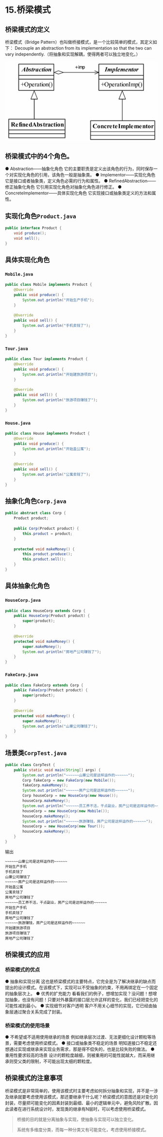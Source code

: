 # 15.桥梁模式

## 桥梁模式的定义
桥梁模式（Bridge Pattern）也叫做桥接模式，是一个比较简单的模式，其定义如下：
Decouple an abstraction from its implementation so that the two can vary independently.（将抽象和实现解耦，使得两者可以独立地变化。）

![1572192073136](img/1572192073136.png)

## 桥梁模式中的4个角色。
● Abstraction——抽象化角色
它的主要职责是定义出该角色的行为，同时保存一个对实现化角色的引用，该角色一般是抽象类。
● Implementor——实现化角色
它是接口或者抽象类，定义角色必需的行为和属性。
● RefinedAbstraction——修正抽象化角色
它引用实现化角色对抽象化角色进行修正。
● ConcreteImplementor——具体实现化角色
它实现接口或抽象类定义的方法和属性。

## 实现化角色`Product.java`

```java
public interface Product {
    void produce();
    void sell();
}
```

## 具体实现化角色

### `Mobile.java`

```java
public class Mobile implements Product {
    @Override
    public void produce() {
        System.out.println("开始生产手机");
    }

    @Override
    public void sell() {
        System.out.println("手机卖钱了");
    }
}
```

### `Tour.java`

```java
public class Tour implements Product {
    @Override
    public void produce() {
        System.out.println("开始建旅游项目");
    }

    @Override
    public void sell() {
        System.out.println("旅游项目赚钱了");
    }
}
```

### `House.java`

```java
public class House implements Product {
    @Override
    public void produce() {
        System.out.println("开始盖公寓");
    }

    @Override
    public void sell() {
        System.out.println("公寓卖钱了");
    }
}
```

## 抽象化角色`Corp.java`

```java
public abstract class Corp {
    Product product;

    public Corp(Product product) {
        this.product = product;
    }

    protected void makeMoney() {
        this.product.produce();
        this.product.sell();
    }
}
```

## 具体抽象化角色

### `HouseCorp.java`

```java
public class HouseCorp extends Corp {
    public HouseCorp(Product product) {
        super(product);
    }

    @Override
    protected void makeMoney() {
        super.makeMoney();
        System.out.println("房地产公司赚钱了");
    }
}
```

### `FakeCorp.java`

```java
public class FakeCorp extends Corp {
    public FakeCorp(Product product) {
        super(product);
    }

    @Override
    protected void makeMoney() {
        super.makeMoney();
        System.out.println("山寨公司赚钱了");
    }
}
```

## 场景类`CorpTest.java`

```java
public class CorpTest {
    public static void main(String[] args) {
        System.out.println("~~~~~~山寨公司是这样运作的~~~~~~");
        Corp fakeCorp = new FakeCorp(new Mobile());
        fakeCorp.makeMoney();
        System.out.println("~~~~~~房产公司是这样运作的~~~~~~");
        Corp houseCorp = new HouseCorp(new House());
        houseCorp.makeMoney();
        System.out.println("~~~~~~员工养不活，干点副业，房产公司是这样运作的~~~~~~");
        houseCorp = new HouseCorp(new Mobile());
        houseCorp.makeMoney();
        System.out.println("~~~~~~旅游赚钱，房产公司是这样运作的~~~~~~");
        houseCorp = new HouseCorp(new Tour());
        houseCorp.makeMoney();
    }
}
```

输出

```cmd
~~~~~~山寨公司是这样运作的~~~~~~
开始生产手机
手机卖钱了
山寨公司赚钱了
~~~~~~房产公司是这样运作的~~~~~~
开始盖公寓
公寓卖钱了
房地产公司赚钱了
~~~~~~员工养不活，干点副业，房产公司是这样运作的~~~~~~
开始生产手机
手机卖钱了
房地产公司赚钱了
~~~~~~旅游赚钱，房产公司是这样运作的~~~~~~
开始建旅游项目
旅游项目赚钱了
房地产公司赚钱了
```

## 桥梁模式的应用
### 桥梁模式的优点
● 抽象和实现分离
这也是桥梁模式的主要特点，它完全是为了解决继承的缺点而提出的设计模式。在该模式下，实现可以不受抽象的约束，不用再绑定在一个固定的抽象层次上。
● 优秀的扩充能力
看看我们的例子，想增加实现？没问题！想增加抽象，也没有问题！只要对外暴露的接口层允许这样的变化，我们已经把变化的可能性减到最小。
● 实现细节对客户透明
客户不用关心细节的实现，它已经由抽象层通过聚合关系完成了封装。

### 桥梁模式的使用场景
● 不希望或不适用使用继承的场景
例如继承层次过渡、无法更细化设计颗粒等场景，需要考虑使用桥梁模式。
● 接口或抽象类不稳定的场景
明知道接口不稳定还想通过实现或继承来实现业务需求，那是得不偿失的，也是比较失败的做法。
● 重用性要求较高的场景
设计的颗粒度越细，则被重用的可能性就越大，而采用继承则受父类的限制，不可能出现太细的颗粒度。

## 桥梁模式的注意事项
桥梁模式是非常简单的，使用该模式时主要考虑如何拆分抽象和实现，并不是一涉及继承就要考虑使用该模式，那还要继承干什么呢？桥梁模式的意图还是对变化的封装，尽量把可能变化的因素封装到最细、最小的逻辑单元中，避免风险扩散。因此读者在进行系统设计时，发现类的继承有N层时，可以考虑使用桥梁模式。

> 桥接的目的就是分离抽象与实现，使抽象与实现可以独立变化。
>
> 系统有多维度分类，而每一种分类又有可能变化，考虑使用桥接模式。

